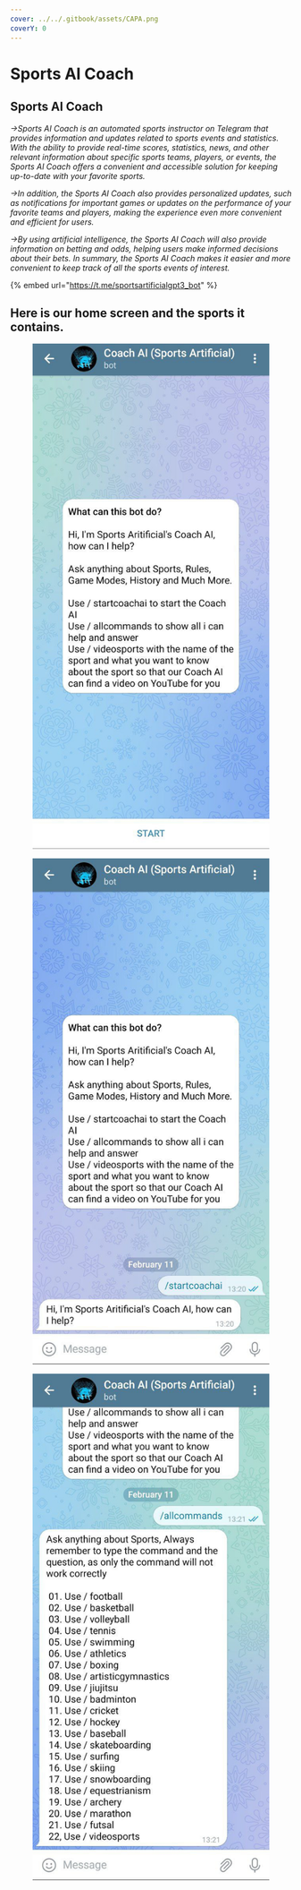 ```yaml
---
cover: ../../.gitbook/assets/CAPA.png
coverY: 0
---
```


# Sports AI Coach

## Sports AI Coach

_->Sports AI Coach is an automated sports instructor on Telegram that provides information and updates related to sports events and statistics. With the ability to provide real-time scores, statistics, news, and other relevant information about specific sports teams, players, or events, the Sports AI Coach offers a convenient and accessible solution for keeping up-to-date with your favorite sports._

_->In addition, the Sports AI Coach also provides personalized updates, such as notifications for important games or updates on the performance of your favorite teams and players, making the experience even more convenient and efficient for users._

_->By using artificial intelligence, the Sports AI Coach will also provide information on betting and odds, helping users make informed decisions about their bets. In summary, the Sports AI Coach makes it easier and more convenient to keep track of all the sports events of interest._

{% embed url="https://t.me/sportsartificialgpt3_bot" %}

## Here is our home screen and the sports it contains.

<div>

<figure><img src="../../.gitbook/assets/Tela inicial.jpg" alt=""><figcaption></figcaption></figure>

 

<figure><img src="../../.gitbook/assets/Inicio 1.jpg" alt=""><figcaption></figcaption></figure>

 

<figure><img src="../../.gitbook/assets/TODOS ESPORTE 2.jpg" alt=""><figcaption></figcaption></figure>

</div>
